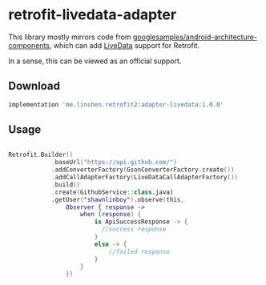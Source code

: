  retrofit-livedata-adapter
========

This library mostly mirrors code from [googlesamples/android-architecture-components][1], which can add [LiveData][2] support for Retrofit.

In a sense, this can be viewed as an official support.

Download
--------

``` groovy
implementation 'me.linshen.retrofit2:adapter-livedata:1.0.0'
```

Usage
--------

``` kotlin

Retrofit.Builder()
            .baseUrl("https://api.github.com/")
            .addConverterFactory(GsonConverterFactory.create())
            .addCallAdapterFactory(LiveDataCallAdapterFactory())
            .build()
            .create(GithubService::class.java)
            .getUser("shawnlinboy").observe(this,
                Observer { response ->
                    when (response) {
                        is ApiSuccessResponse -> {
                          //success response
                        }
                        else -> {
                            //failed response
                        }
                    }
                })
```

 [1]: https://github.com/googlesamples/android-architecture-components/tree/master/GithubBrowserSample
 [2]:https://developer.android.com/topic/libraries/architecture/livedata